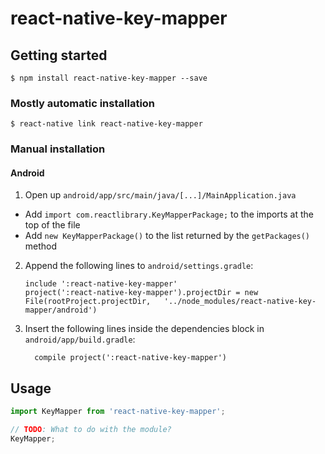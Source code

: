 # react-native-key-mapper

## Getting started

`$ npm install react-native-key-mapper --save`

### Mostly automatic installation

`$ react-native link react-native-key-mapper`

### Manual installation


#### Android

1. Open up `android/app/src/main/java/[...]/MainApplication.java`
  - Add `import com.reactlibrary.KeyMapperPackage;` to the imports at the top of the file
  - Add `new KeyMapperPackage()` to the list returned by the `getPackages()` method
2. Append the following lines to `android/settings.gradle`:
  	```
  	include ':react-native-key-mapper'
  	project(':react-native-key-mapper').projectDir = new File(rootProject.projectDir, 	'../node_modules/react-native-key-mapper/android')
  	```
3. Insert the following lines inside the dependencies block in `android/app/build.gradle`:
  	```
      compile project(':react-native-key-mapper')
  	```


## Usage
```javascript
import KeyMapper from 'react-native-key-mapper';

// TODO: What to do with the module?
KeyMapper;
```
